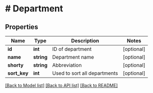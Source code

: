 # # Department

## Properties

Name | Type | Description | Notes
------------ | ------------- | ------------- | -------------
**id** | **int** | ID of department | [optional]
**name** | **string** | Department name | [optional]
**shorty** | **string** | Abbreviation | [optional]
**sort_key** | **int** | Used to sort all departments | [optional]

[[Back to Model list]](../../README.md#models) [[Back to API list]](../../README.md#endpoints) [[Back to README]](../../README.md)
